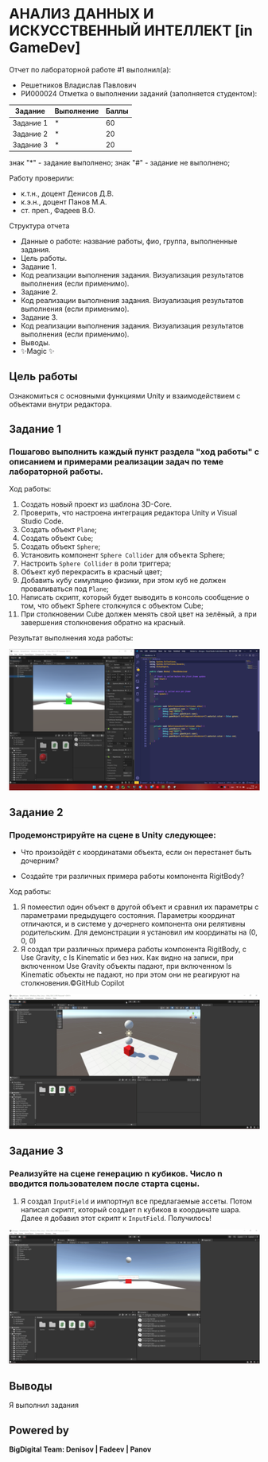 # АНАЛИЗ ДАННЫХ И ИСКУССТВЕННЫЙ ИНТЕЛЛЕКТ [in GameDev]
Отчет по лабораторной работе #1 выполнил(а):
- Решетников Владислав Павлович
- РИ000024
Отметка о выполнении заданий (заполняется студентом):

| Задание | Выполнение | Баллы |
| ------ | ------ | ------ |
| Задание 1 | * | 60 |
| Задание 2 | * | 20 |
| Задание 3 | * | 20 |

знак "*" - задание выполнено; знак "#" - задание не выполнено;

Работу проверили:
- к.т.н., доцент Денисов Д.В.
- к.э.н., доцент Панов М.А.
- ст. преп., Фадеев В.О.

Структура отчета

- Данные о работе: название работы, фио, группа, выполненные задания.
- Цель работы.
- Задание 1.
- Код реализации выполнения задания. Визуализация результатов выполнения (если применимо).
- Задание 2.
- Код реализации выполнения задания. Визуализация результатов выполнения (если применимо).
- Задание 3.
- Код реализации выполнения задания. Визуализация результатов выполнения (если применимо).
- Выводы.
- ✨Magic ✨

## Цель работы
Ознакомиться с основными функциями Unity и взаимодействием с объектами внутри редактора.

## Задание 1
### Пошагово выполнить каждый пункт раздела "ход работы" с описанием и примерами реализации задач по теме лабораторной работы.
Ход работы:
1. Создать новый проект из шаблона 3D-Core.
2. Проверить, что настроена интеграция редактора Unity и Visual Studio Code.
3. Создать объект `Plane`;
4. Создать объект `Cube`;
5. Создать объект `Sphere`;
6. Установить компонент `Sphere Collider` для объекта Sphere;
7. Настроить `Sphere Collider` в роли триггера;
8. Объект куб перекрасить в красный цвет;
9. Добавить кубу симуляцию физики, при этом куб не должен проваливаться под `Plane`;
10. Написать скрипт, который будет выводить в консоль сообщение о том, что объект Sphere столкнулся с объектом Cube;
11. При столкновении Cube должен менять свой цвет на зелёный, а при завершения столкновения обратно на красный.

Результат выполнения хода работы:

![](Z/1.png)

## Задание 2
### Продемонстрируйте на сцене в Unity следующее:

- Что произойдёт с координатами объекта, если он перестанет быть дочерним?

- Создайте три различных примера работы компонента RigitBody?

Ход работы:
1. Я помеестил один объект в другой объект и сравнил их параметры с параметрами предыдущего состояния. Параметры координат отличаются, и в системе у дочернего компонента они релятивны родительским.
Для демонстрации я установил им координаты на (0, 0, 0)
2. Я создал три различных примера работы компонента RigitBody, с Use Gravity, с Is Kinematic и без них.
Как видно на записи, при включенном Use Gravity объекты падают, при включенном Is Kinematic объекты не падают, но при этом они не реагируют на столкновения.©GitHub Copilot

![](Z/3.gif)

## Задание 3
### Реализуйте на сцене генерацию n кубиков. Число n вводится пользователем после старта сцены.

1. Я создал `InputField` и импортнул все предлагаемые ассеты. Потом написал скрипт, который создает n кубиков в координате шара. Далее я добавил этот скрипт к `InputField`. Получилось!

![](Z/4.gif)

## Выводы

Я выполнил задания

## Powered by

**BigDigital Team: Denisov | Fadeev | Panov**
